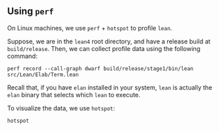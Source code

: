 Using `perf`
------------

On Linux machines, we use `perf` + `hotspot` to profile `lean`.

Suppose, we are in the `lean4` root directory, and have a release build at `build/release`.
Then, we can collect profile data using the following command:

```
perf record --call-graph dwarf build/release/stage1/bin/lean src/Lean/Elab/Term.lean
```

Recall that, if you have `elan` installed in your system, `lean` is
actually the `elan` binary that selects which `lean` to execute.

To visualize the data, we use `hotspot`:

```
hotspot
```
